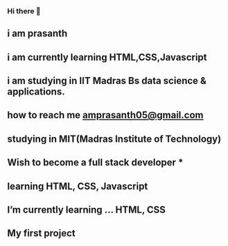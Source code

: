 ### Hi there 👋

## i am prasanth
## i am currently learning HTML,CSS,Javascript
## i am studying in IIT Madras Bs data science & applications.

## how to reach me amprasanth05@gmail.com
## studying in MIT(Madras Institute of Technology)
## Wish to become a full stack developer *
## learning HTML, CSS, Javascript
## I’m currently learning ... HTML, CSS
## My first project 
<!--
**amprasanth/amprasanth** is a ✨ _special_ ✨ repository because its `README.md` (this file) appears on your GitHub profile.

Here are some ideas to get you started:

- 🔭 I’m currently working on ...
- 🌱 I’m currently learning ...
- 👯 I’m looking to collaborate on ...
- 🤔 I’m looking for help with ...
- 💬 Ask me about ...
- 📫 How to reach me: ...
- 😄 Pronouns: ...
- ⚡ Fun fact: ...
-->
